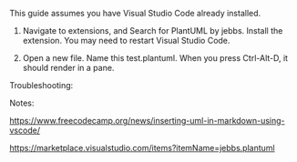 
This guide assumes you have Visual Studio Code already installed.

1. Navigate to extensions, and Search for PlantUML by jebbs.  Install the extension.  You may need to restart Visual Studio Code.

2. Open a new file.  Name this test.plantuml.  When you press Ctrl-Alt-D, it should render in a pane.


Troubleshooting:



Notes:

https://www.freecodecamp.org/news/inserting-uml-in-markdown-using-vscode/

https://marketplace.visualstudio.com/items?itemName=jebbs.plantuml